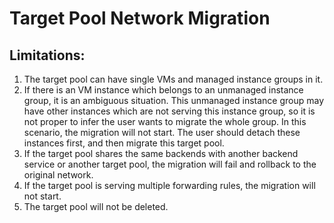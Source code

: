 # Target Pool Network Migration
## Limitations:
1. The target pool can have single VMs and managed instance groups in it. 
2. If there is an VM instance which belongs to an unmanaged instance group, it is an ambiguous situation. This unmanaged instance group may have other instances which are not serving this instance group, so it is not proper to infer the user wants to migrate the whole group. In this scenario, the migration will not start. The user should detach these instances first, and then migrate this target pool.
3. If the target pool shares the same backends with another backend service or another target pool, the migration will fail and rollback to the original network.
4. If the target pool is serving multiple forwarding rules, the migration will not start.
5. The target pool will not be deleted.

